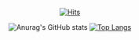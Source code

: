 <div align=center>
  
[![Hits](https://hits.seeyoufarm.com/api/count/incr/badge.svg?url=https%3A%2F%2Fgithub.com%2Fhan51361&count_bg=%23350092&title_bg=%23FD4EFD&icon=spring.svg&icon_color=%23FFFFFF&title=hits&edge_flat=false)](https://hits.seeyoufarm.com)
 
 
![Anurag's GitHub stats](https://github-readme-stats.vercel.app/api?username=xonmin&show_icons=true&theme=radical&show_icons=true&hide=stars&include_all_commits=true&count_private=true&line_height=32)
[![Top Langs](https://github-readme-stats.vercel.app/api/top-langs/?username=xonmin&langs_count=5&hide=javascript,html,CSS&theme=radical)](https://github.com/anuraghazra/github-readme-stats)
 
 
</div>
